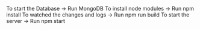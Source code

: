 To start the Database -> Run MongoDB
To install node modules -> Run npm install
To watched the changes and logs -> Run npm run build
To start the server -> Run npm start
